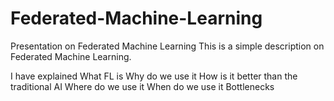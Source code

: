 # Federated-Machine-Learning
Presentation on Federated Machine Learning
This is a simple description on Federated Machine Learning. 

I have explained 
  What FL is
  Why do we use it
  How is it better than the traditional AI
  Where do we use it
  When do we use it
  Bottlenecks
